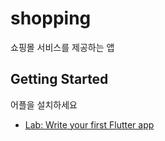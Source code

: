 # shopping
쇼핑몰 서비스를 제공하는 앱

## Getting Started

어플을 설치하세요 

- [Lab: Write your first Flutter app](https://docs.flutter.dev/get-started/codelab)
